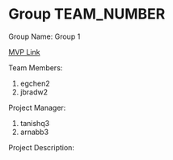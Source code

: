 # Group TEAM_NUMBER
Group Name: Group 1

[MVP Link](https://docs.google.com/document/d/1JrpdqkHnGN7eAEpAD0S3lx0fhYE7_uE7y885c6Es880/edit?usp=sharing)

Team Members: 
1. egchen2
2. jbradw2

Project Manager: 
1. tanishq3
2. arnabb3

Project Description: 

